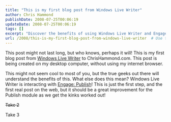 ```yaml
---
title: "This is my first blog post from Windows Live Writer"
author: Chris Hammond
publishDate: 2008-07-25T00:06:19
updateDate: 2008-07-25T00:06:19
tags: []
excerpt: "Discover the benefits of using Windows Live Writer and Engage: Publish for your blog posts. Improve your publishing process and streamline content creation."
url: /2008/this-is-my-first-blog-post-from-windows-live-writer  # Use the generated URL with year
---
```

<p>This post might not last long, but who knows, perhaps it will! This is my first blog post from <a href="https://writer.live.com" target="_blank">Windows Live Writer</a> to ChrisHammond.com. This post is being created on my desktop computer, without using my internet browser. </p>  <p>This might not seem cool to most of you, but the true geeks out there will understand the benefits of this. What else does this mean? Windows Live Writer is interacting with <a href="https://www.engagemodules.com/modules/engagepublish.aspx" target="_blank">Engage: Publish</a>! This is just the first step, and the first real post on the web, but it should be a great improvement for the Publish module as we get the kinks worked out! </p>  <p><strike>Take 2</strike></p>  <p>Take 3</p>

